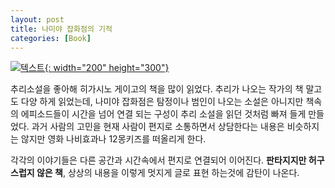 ```yaml
---
layout: post
title: 나미야 잡화점의 기적
categories: [Book]
---
```


[![텍스트](http://image.yes24.com/Goods/8157957/800x0){: width="200" height="300"}](http://www.yes24.com/Product/Goods/8157957?Acode=101)


추리소설을 좋아해 히가시노 게이고의 책을 많이 읽었다.
추리가 나오는 작가의 책 말고도 다양 하게 읽었는데, 나미야 잡화점은 탐정이나 범인이 나오는 소설은 아니지만 책속의 에피소드들이 시간을 넘어 연결 되는 구성이 추리 소설을 읽던 것처럼 빠져 들게 만들었다.
과거 사람의 고민을 현재 사람이 편지로 소통하면서 상담한다는 내용은 비슷하지는 않지만 영화 나비효과나 12몽키즈를 떠올리게 한다.

각각의 이야기들은 다른 공간과 시간속에서 편지로 연결되어 이어진다. **판타지지만 허구스럽지 않은 책**, 상상의 내용을 이렇게 멋지게 글로 표현 하는것에 감탄이 나온다.